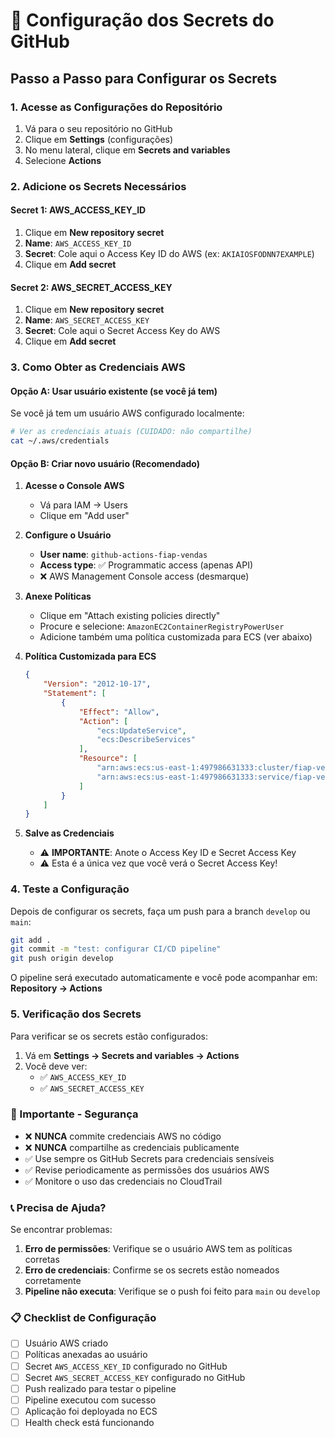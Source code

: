 # 🔐 Configuração dos Secrets do GitHub

## Passo a Passo para Configurar os Secrets

### 1. Acesse as Configurações do Repositório
1. Vá para o seu repositório no GitHub
2. Clique em **Settings** (configurações)
3. No menu lateral, clique em **Secrets and variables**
4. Selecione **Actions**

### 2. Adicione os Secrets Necessários

#### Secret 1: AWS_ACCESS_KEY_ID
1. Clique em **New repository secret**
2. **Name**: `AWS_ACCESS_KEY_ID`
3. **Secret**: Cole aqui o Access Key ID do AWS (ex: `AKIAIOSFODNN7EXAMPLE`)
4. Clique em **Add secret**

#### Secret 2: AWS_SECRET_ACCESS_KEY
1. Clique em **New repository secret**
2. **Name**: `AWS_SECRET_ACCESS_KEY`
3. **Secret**: Cole aqui o Secret Access Key do AWS
4. Clique em **Add secret**

### 3. Como Obter as Credenciais AWS

#### Opção A: Usar usuário existente (se você já tem)
Se você já tem um usuário AWS configurado localmente:

```bash
# Ver as credenciais atuais (CUIDADO: não compartilhe)
cat ~/.aws/credentials
```

#### Opção B: Criar novo usuário (Recomendado)

1. **Acesse o Console AWS**
   - Vá para IAM → Users
   - Clique em "Add user"

2. **Configure o Usuário**
   - **User name**: `github-actions-fiap-vendas`
   - **Access type**: ✅ Programmatic access (apenas API)
   - ❌ AWS Management Console access (desmarque)

3. **Anexe Políticas**
   - Clique em "Attach existing policies directly"
   - Procure e selecione: `AmazonEC2ContainerRegistryPowerUser`
   - Adicione também uma política customizada para ECS (ver abaixo)

4. **Política Customizada para ECS**
   ```json
   {
       "Version": "2012-10-17",
       "Statement": [
           {
               "Effect": "Allow",
               "Action": [
                   "ecs:UpdateService",
                   "ecs:DescribeServices"
               ],
               "Resource": [
                   "arn:aws:ecs:us-east-1:497986631333:cluster/fiap-vehicle-sales-cluster",
                   "arn:aws:ecs:us-east-1:497986631333:service/fiap-vehicle-sales-cluster/fiap-vehicle-sales-service"
               ]
           }
       ]
   }
   ```

5. **Salve as Credenciais**
   - ⚠️ **IMPORTANTE**: Anote o Access Key ID e Secret Access Key
   - ⚠️ Esta é a única vez que você verá o Secret Access Key!

### 4. Teste a Configuração

Depois de configurar os secrets, faça um push para a branch `develop` ou `main`:

```bash
git add .
git commit -m "test: configurar CI/CD pipeline"
git push origin develop
```

O pipeline será executado automaticamente e você pode acompanhar em:
**Repository → Actions**

### 5. Verificação dos Secrets

Para verificar se os secrets estão configurados:
1. Vá em **Settings → Secrets and variables → Actions**
2. Você deve ver:
   - ✅ `AWS_ACCESS_KEY_ID`
   - ✅ `AWS_SECRET_ACCESS_KEY`

### 🚨 Importante - Segurança

- ❌ **NUNCA** commite credenciais AWS no código
- ❌ **NUNCA** compartilhe as credenciais publicamente
- ✅ Use sempre os GitHub Secrets para credenciais sensíveis
- ✅ Revise periodicamente as permissões dos usuários AWS
- ✅ Monitore o uso das credenciais no CloudTrail

### 📞 Precisa de Ajuda?

Se encontrar problemas:

1. **Erro de permissões**: Verifique se o usuário AWS tem as políticas corretas
2. **Erro de credenciais**: Confirme se os secrets estão nomeados corretamente
3. **Pipeline não executa**: Verifique se o push foi feito para `main` ou `develop`

### 📋 Checklist de Configuração

- [ ] Usuário AWS criado
- [ ] Políticas anexadas ao usuário
- [ ] Secret `AWS_ACCESS_KEY_ID` configurado no GitHub
- [ ] Secret `AWS_SECRET_ACCESS_KEY` configurado no GitHub
- [ ] Push realizado para testar o pipeline
- [ ] Pipeline executou com sucesso
- [ ] Aplicação foi deployada no ECS
- [ ] Health check está funcionando
